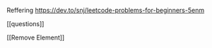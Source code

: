 
Reffering 
https://dev.to/snj/leetcode-problems-for-beginners-5enm


[[questions]]

[[Remove Element]]


